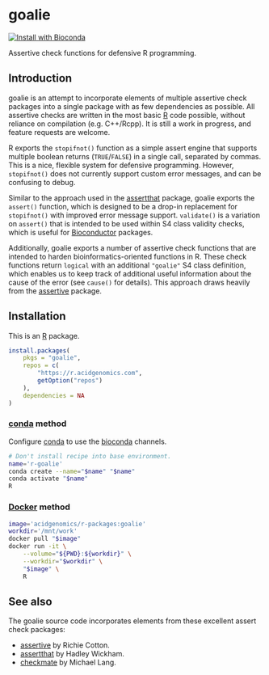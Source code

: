 # goalie

[![Install with Bioconda](https://img.shields.io/badge/install%20with-bioconda-brightgreen.svg?style=flat)](http://bioconda.github.io/recipes/r-goalie/README.html)

Assertive check functions for defensive R programming.

## Introduction

goalie is an attempt to incorporate elements of multiple assertive check
packages into a single package with as few dependencies as possible. All
assertive checks are written in the most basic [R][] code possible, without
reliance on compilation (e.g. C++/Rcpp). It is still a work in progress, and
feature requests are welcome.

R exports the `stopifnot()` function as a simple assert engine that supports
multiple boolean returns (`TRUE`/`FALSE`) in a single call, separated by commas.
This is a nice, flexible system for defensive programming. However,
`stopifnot()` does not currently support custom error messages, and can be
confusing to debug.

Similar to the approach used in the [assertthat][] package, goalie exports the
`assert()` function, which is designed to be a drop-in replacement for
`stopifnot()` with improved error message support. `validate()` is a variation
on `assert()` that is intended to be used within S4 class validity checks, which
is useful for [Bioconductor][] packages.

Additionally, goalie exports a number of assertive check functions that are
intended to harden bioinformatics-oriented functions in R. These check functions
return `logical` with an additional `"goalie"` S4 class definition, which
enables us to keep track of additional useful information about the cause of the
error (see `cause()` for details). This approach draws heavily from the
[assertive][] package.

## Installation

This is an [R][] package.

```r
install.packages(
    pkgs = "goalie",
    repos = c(
        "https://r.acidgenomics.com",
        getOption("repos")
    ),
    dependencies = NA
)
```

### [conda][] method

Configure [conda][] to use the [bioconda][] channels.

```sh
# Don't install recipe into base environment.
name='r-goalie'
conda create --name="$name" "$name"
conda activate "$name"
R
```

### [Docker][] method

```sh
image='acidgenomics/r-packages:goalie'
workdir='/mnt/work'
docker pull "$image"
docker run -it \
    --volume="${PWD}:${workdir}" \
    --workdir="$workdir" \
    "$image" \
    R
```

## See also

The goalie source code incorporates elements from these excellent assert check
packages:

- [assertive][] by Richie Cotton.
- [assertthat][] by Hadley Wickham.
- [checkmate][] by Michael Lang.

[assertive]: https://cran.r-project.org/package=assertive
[assertthat]: https://cran.r-project.org/package=assertthat
[bioconda]: https://bioconda.github.io/
[bioconductor]: https://bioconductor.org/
[checkmate]: https://cran.r-project.org/package=checkmate
[conda]: https://conda.io/
[docker]: https://www.docker.com/
[r]: https://www.r-project.org/
